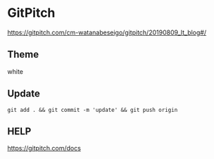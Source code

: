# GitPitch

https://gitpitch.com/cm-watanabeseigo/gitpitch/20190809_lt_blog#/

## Theme

white

## Update

```
git add . && git commit -m 'update' && git push origin
```

## HELP

https://gitpitch.com/docs